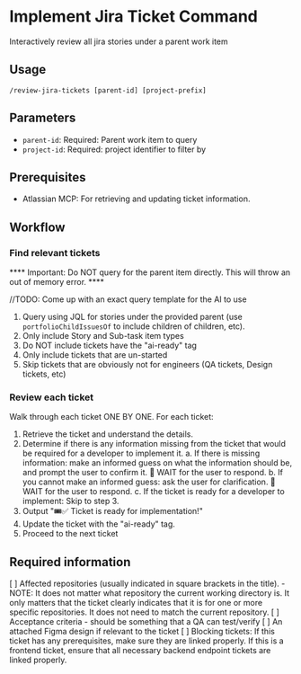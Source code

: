 # Implement Jira Ticket Command

Interactively review all jira stories under a parent work item

## Usage

``` cursor-agent
/review-jira-tickets [parent-id] [project-prefix]
```

## Parameters

- `parent-id`: Required: Parent work item to query
- `project-id`: Required: project identifier to filter by

## Prerequisites

- Atlassian MCP: For retrieving and updating ticket information.

## Workflow

### Find relevant tickets

**** Important: Do NOT query for the parent item directly. This will throw an out of memory error. ****

//TODO: Come up with an exact query template for the AI to use
1. Query using JQL for stories under the provided parent (use `portfolioChildIssuesOf` to include children of children, etc).
2. Only include Story and Sub-task item types
3. Do NOT include tickets have the "ai-ready" tag
4. Only include tickets that are un-started
5. Skip tickets that are obviously not for engineers (QA tickets, Design tickets, etc)

### Review each ticket

Walk through each ticket ONE BY ONE. For each ticket:

1. Retrieve the ticket and understand the details.
2. Determine if there is any information missing from the ticket that would be required for a developer to implement it.
    a. If there is missing information: make an informed guess on what the information should be, and prompt the user to confirm it. 🛑 WAIT for the user to respond.
    b. If you cannot make an informed guess: ask the user for clarification. 🛑 WAIT for the user to respond.
    c. If the ticket is ready for a developer to implement: Skip to step 3.
3. Output "🎟️✅ Ticket is ready for implementation!"
4. Update the ticket with the "ai-ready" tag.
5. Proceed to the next ticket

## Required information

[ ] Affected repositories (usually indicated in square brackets in the title).
    - NOTE: It does not matter what repository the current working directory is. It only matters that the ticket clearly indicates that it is for one or more specific repositories. It does not need to match the current repository.
[ ] Acceptance criteria - should be something that a QA can test/verify
[ ] An attached Figma design if relevant to the ticket
[ ] Blocking tickets: If this ticket has any prerequisites, make sure they are linked properly. If this is a frontend ticket, ensure that all necessary backend endpoint tickets are linked properly.